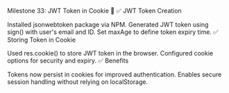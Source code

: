 Milestone 33: JWT Token in Cookie 🍪
✅ JWT Token Creation

Installed jsonwebtoken package via NPM.
Generated JWT token using sign() with user's email and ID.
Set maxAge to define token expiry time.
✅ Storing Token in Cookie

Used res.cookie() to store JWT token in the browser.
Configured cookie options for security and expiry.
✅ Benefits

Tokens now persist in cookies for improved authentication.
Enables secure session handling without relying on localStorage.
